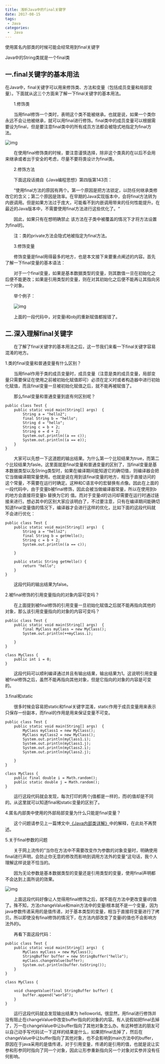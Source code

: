```yaml
---
title: 浅析Java中的final关键字
date: 2017-08-15
tags:
 - Java
categories:
 -  Java
---
```


使用匿名内部类的时候可能会经常用到final关键字

Java中的String类就是一个final类

## 一.final关键字的基本用法

在Java中，final关键字可以用来修饰类、方法和变量（包括成员变量和局部变量）。下面就从这三个方面来了解一下final关键字的基本用法。

　　1.修饰类

　　当用final修饰一个类时，表明这个类不能被继承。也就是说，如果一个类你永远不会让他被继承，就可以用final进行修饰。final类中的成员变量可以根据需要设为final，但是要注意final类中的所有成员方法都会被隐式地指定为final方法。

![img](https://images0.cnblogs.com/i/288799/201407/091032249893721.jpg)

　　在使用final修饰类的时候，要注意谨慎选择，除非这个类真的在以后不会用来继承或者出于安全的考虑，尽量不要将类设计为final类。

　　2.修饰方法

　　下面这段话摘自《Java编程思想》第四版第143页：

　　“使用final方法的原因有两个。第一个原因是把方法锁定，以防任何继承类修改它的含义；第二个原因是效率。在早期的Java实现版本中，会将final方法转为内嵌调用。但是如果方法过于庞大，可能看不到内嵌调用带来的任何性能提升。在最近的Java版本中，不需要使用final方法进行这些优化了。“

　　因此，如果只有在想明确禁止 该方法在子类中被覆盖的情况下才将方法设置为final的。

　　注：类的private方法会隐式地被指定为final方法。

　　3.修饰变量

　　修饰变量是final用得最多的地方，也是本文接下来要重点阐述的内容。首先了解一下final变量的基本语法：

　　对于一个final变量，如果是基本数据类型的变量，则其数值一旦在初始化之后便不能更改；如果是引用类型的变量，则在对其初始化之后便不能再让其指向另一个对象。

　　举个例子：

　　![img](https://images0.cnblogs.com/i/288799/201407/091114508325258.jpg)

　　上面的一段代码中，对变量i和obj的重新赋值都报错了。

## 二.深入理解final关键字

　　在了解了final关键字的基本用法之后，这一节我们来看一下final关键字容易混淆的地方。

1.类的final变量和普通变量有什么区别？

　　当用final作用于类的成员变量时，成员变量（注意是类的成员变量，局部变量只需要保证在使用之前被初始化赋值即可）必须在定义时或者构造器中进行初始化赋值，而且final变量一旦被初始化赋值之后，就不能再被赋值了。

　　那么final变量和普通变量到底有何区别呢？

```
public class Test {
    public static void main(String[] args)  {
        String a = "hello2"; 
        final String b = "hello";
        String d = "hello";
        String c = b + 2; 
        String e = d + 2;
        System.out.println((a == c));
        System.out.println((a == e));
    }
}
```

　　大家可以先想一下这道题的输出结果。为什么第一个比较结果为true，而第二个比较结果为fasle。这里面就是final变量和普通变量的区别了，当final变量是基本数据类型以及String类型时，如果在编译期间能知道它的确切值，则编译器会把它当做编译期常量使用。也就是说在用到该final变量的地方，相当于直接访问的这个常量，不需要在运行时确定。这种和C语言中的宏替换有点像。因此在上面的一段代码中，由于变量b被final修饰，因此会被当做编译器常量，所以在使用到b的地方会直接将变量b 替换为它的 值。而对于变量d的访问却需要在运行时通过链接来进行。想必其中的区别大家应该明白了，不过要注意，只有在编译期间能确切知道final变量值的情况下，编译器才会进行这样的优化，比如下面的这段代码就不会进行优化：

```
public class Test {
    public static void main(String[] args)  {
        String a = "hello2"; 
        final String b = getHello();
        String c = b + 2; 
        System.out.println((a == c));
 
    }
     
    public static String getHello() {
        return "hello";
    }
}
```

　　这段代码的输出结果为false。

2.被final修饰的引用变量指向的对象内容可变吗？

　　在上面提到被final修饰的引用变量一旦初始化赋值之后就不能再指向其他的对象，那么该引用变量指向的对象的内容可变吗？

```
public class Test {
    public static void main(String[] args)  {
        final MyClass myClass = new MyClass();
        System.out.println(++myClass.i);
 
    }
}
 
class MyClass {
    public int i = 0;
}
```

　　这段代码可以顺利编译通过并且有输出结果，输出结果为1。这说明引用变量被final修饰之后，虽然不能再指向其他对象，但是它指向的对象的内容是可变的。

3.final和static

　　很多时候会容易把static和final关键字混淆，static作用于成员变量用来表示只保存一份副本，而final的作用是用来保证变量不可变。

```
public class Test {
    public static void main(String[] args)  {
        MyClass myClass1 = new MyClass();
        MyClass myClass2 = new MyClass();
        System.out.println(myClass1.i);
        System.out.println(myClass1.j);
        System.out.println(myClass2.i);
        System.out.println(myClass2.j);
 
    }
}
 
class MyClass {
    public final double i = Math.random();
    public static double j = Math.random();
}
```

　　运行这段代码就会发现，每次打印的两个j值都是一样的，而i的值却是不同的。从这里就可以知道final和static变量的区别了。

4.匿名内部类中使用的外部局部变量为什么只能是final变量？

　　这个问题请参见上一篇博文中[《Java内部类详解》](http://www.cnblogs.com/dolphin0520/p/3811445.html)中的解释，在此处不再赘述。

5.关于final参数的问题

　　关于网上流传的”当你在方法中不需要改变作为参数的对象变量时，明确使用final进行声明，会防止你无意的修改而影响到调用方法外的变量“这句话，我个人理解这样说是不恰当的。

　　因为无论参数是基本数据类型的变量还是引用类型的变量，使用final声明都不会达到上面所说的效果。

![img](https://images0.cnblogs.com/i/288799/201407/091522525043726.jpg)

　　上面这段代码好像让人觉得用final修饰之后，就不能在方法中更改变量i的值了。殊不知，方法changeValue和main方法中的变量i根本就不是一个变量，因为java参数传递采用的是值传递，对于基本类型的变量，相当于直接将变量进行了拷贝。所以即使没有final修饰的情况下，在方法内部改变了变量i的值也不会影响方法外的i。

　　再看下面这段代码：

```
public class Test {
    public static void main(String[] args)  {
        MyClass myClass = new MyClass();
        StringBuffer buffer = new StringBuffer("hello");
        myClass.changeValue(buffer);
        System.out.println(buffer.toString());
    }
}
 
class MyClass {
     
    void changeValue(final StringBuffer buffer) {
        buffer.append("world");
    }
}
```

　　运行这段代码就会发现输出结果为 helloworld。很显然，用final进行修饰并没有阻止在changeValue中改变buffer指向的对象的内容。有人说假如把final去掉了，万一在changeValue中让buffer指向了其他对象怎么办。有这种想法的朋友可以自己动手写代码试一下这样的结果是什么，如果把final去掉了，然后在changeValue中让buffer指向了其他对象，也不会影响到main方法中的buffer，原因在于java采用的是值传递，对于引用变量，传递的是引用的值，也就是说让实参和形参同时指向了同一个对象，因此让形参重新指向另一个对象对实参并没有任何影响。